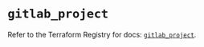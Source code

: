 # `gitlab_project`

Refer to the Terraform Registry for docs: [`gitlab_project`](https://registry.terraform.io/providers/gitlabhq/gitlab/17.6.0/docs/resources/project).
